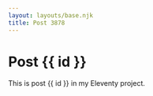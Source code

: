 ```yaml
---
layout: layouts/base.njk
title: Post 3878
---
```


# Post {{ id }}

This is post {{ id }} in my Eleventy project.
